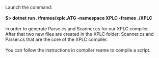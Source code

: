Launch the command:
<br/>
<br/>
<b>
$> dotnet run ./frames/xplc.ATG -namespace XPLC -frames ./XPLC
</b>
<br/>
<br/>
 in order to generate Parse.cs and Scanner.cs for our XPLC compiler.
<br/>
After that two new files are created in the XPLC folder: Scanner.cs and Parser.cs that are the core of the XPLC compiler.
<br/>
<br/>
You can follow the instructions in compiler reame to compile a script.
<br/>

